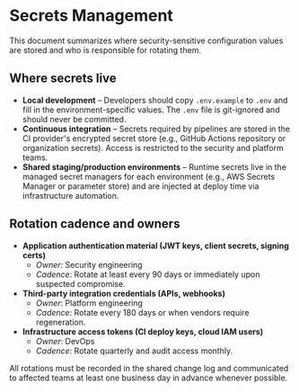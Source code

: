 # Secrets Management

This document summarizes where security-sensitive configuration values are stored and who is
responsible for rotating them.

## Where secrets live

- **Local development** – Developers should copy `.env.example` to `.env` and fill in the
  environment-specific values. The `.env` file is git-ignored and should never be committed.
- **Continuous integration** – Secrets required by pipelines are stored in the CI provider's
  encrypted secret store (e.g., GitHub Actions repository or organization secrets). Access is
  restricted to the security and platform teams.
- **Shared staging/production environments** – Runtime secrets live in the managed secret
  managers for each environment (e.g., AWS Secrets Manager or parameter store) and are injected at
  deploy time via infrastructure automation.

## Rotation cadence and owners

- **Application authentication material (JWT keys, client secrets, signing certs)**
  - *Owner*: Security engineering
  - *Cadence*: Rotate at least every 90 days or immediately upon suspected compromise.
- **Third-party integration credentials (APIs, webhooks)**
  - *Owner*: Platform engineering
  - *Cadence*: Rotate every 180 days or when vendors require regeneration.
- **Infrastructure access tokens (CI deploy keys, cloud IAM users)**
  - *Owner*: DevOps
  - *Cadence*: Rotate quarterly and audit access monthly.

All rotations must be recorded in the shared change log and communicated to affected teams at
least one business day in advance whenever possible.
